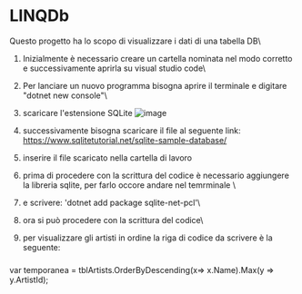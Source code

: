 # LINQDb
Questo progetto ha lo scopo di visualizzare i dati di una tabella DB\
1. Inizialmente è necessario creare un cartella nominata nel modo corretto e successivamente aprirla su visual studio code\
2. Per lanciare un nuovo programma bisogna aprire il terminale e digitare "dotnet new console"\
3. scaricare l'estensione SQLite ![image](https://github.com/fedecauwedy/LINQDb/assets/116791048/4df2a91a-a3a0-491c-a27d-f94736102b8a)

4. successivamente bisogna scaricare il file al seguente link: https://www.sqlitetutorial.net/sqlite-sample-database/
5. inserire il file scaricato nella cartella di lavoro 
6. prima di procedere con la scrittura del codice è necessario aggiungere la libreria sqlite, per farlo occore andare nel temrminale \
7. e scrivere: 'dotnet add package sqlite-net-pcl'\
8. ora si può procedere con la scrittura del codice\
9. per visualizzare gli artisti in ordine la riga di codice da scrivere è la seguente:
###
   var temporanea = tblArtists.OrderByDescending(x=> x.Name).Max(y => y.ArtistId);
###

